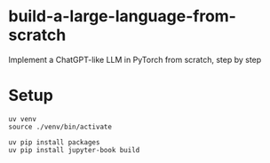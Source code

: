 # build-a-large-language-from-scratch
Implement a ChatGPT-like LLM in PyTorch from scratch, step by step

# Setup
```code
uv venv
source ./venv/bin/activate

uv pip install packages
uv pip install jupyter-book build
```